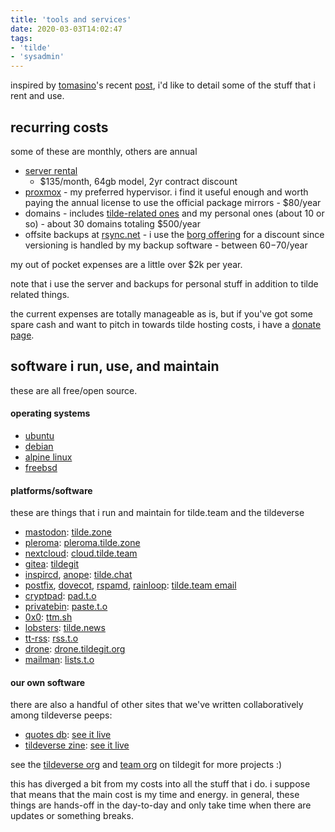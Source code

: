 ```yaml
---
title: 'tools and services'
date: 2020-03-03T14:02:47
tags:
- 'tilde'
- 'sysadmin'
---
```


inspired by [tomasino](https://tomasino.org)'s recent
[post](%20https://labs.tomasino.org/freelancing-tools-services/), i'd
like to detail some of the stuff that i rent and use.

<!-- more -->

## recurring costs

some of these are monthly, others are annual

-   [server
    rental](https://www.ovh.com/world/dedicated-servers/infra/infra-2/)
    - $135/month, 64gb model, 2yr contract discount
-   [proxmox](https://www.proxmox.com) - my preferred hypervisor. i find
    it useful enough and worth paying the annual license to use the
    official package mirrors - $80/year
-   domains - includes [tilde-related ones](https://tilde.wiki/domains)
    and my personal ones (about 10 or so) - about 30 domains totaling
    $500/year
-   offsite backups at [rsync.net](https://www.rsync.net/) - i use the
    [borg offering](%20https://www.rsync.net/products/attic.html) for a
    discount since versioning is handled by my backup software - between
    $60-$70/year

my out of pocket expenses are a little over $2k per year.

note that i use the server and backups for personal stuff in addition to
tilde related things.

the current expenses are totally manageable as is, but if you've got
some spare cash and want to pitch in towards tilde hosting costs, i have
a [donate page](%20https://bhh.sh/donate).

## software i run, use, and maintain

these are all free/open source.

#### operating systems

-   [ubuntu](https://ubuntu.com)
-   [debian](https://debian.org)
-   [alpine linux](https://alpinelinux.org)
-   [freebsd](https://freebsd.org)

#### platforms/software

these are things that i run and maintain for tilde.team and the
tildeverse

-   [mastodon](https://joinmastodon.org):
    [tilde.zone](https://tilde.zone)
-   [pleroma](https://pleroma.social):
    [pleroma.tilde.zone](https://pleroma.tilde.zone)
-   [nextcloud](https://nextcloud.com):
    [cloud.tilde.team](https://cloud.tilde.team)
-   [gitea](https://gitea.io): [tildegit](https://tildegit.org)
-   [inspircd](http://inspircd.org), [anope](http://anope.org):
    [tilde.chat](https://tilde.chat)
-   [postfix](http://www.postfix.org/), [dovecot](https://dovecot.org/),
    [rspamd](https://rspamd.com/),
    [rainloop](https://www.rainloop.net/): [tilde.team
    email](https://mail.tilde.team)
-   [cryptpad](https://github.com/xwiki-labs/cryptpad):
    [pad.t.o](https://pad.tildeverse.org)
-   [privatebin](https://privatebin.info/):
    [paste.t.o](https://paste.tildeverse.org)
-   [0x0](https://github.com/lachs0r/0x0): [ttm.sh](https://ttm.sh)
-   [lobsters](https://github.com/lobsters/lobsters):
    [tilde.news](https://tilde.news)
-   [tt-rss](https://tt-rss.org/): [rss.t.o](https://rss.tildeverse.org)
-   [drone](https://drone.io):
    [drone.tildegit.org](https://drone.tildegit.org)
-   [mailman](https://docs.mailman3.org/en/latest/):
    [lists.t.o](https://lists.tildeverse.org)

#### our own software

there are also a handful of other sites that we've written
collaboratively among tildeverse peeps:

-   [quotes db](https://tildegit.org/tildeverse/quotes): [see it
    live](https://quotes.tilde.chat)
-   [tildeverse zine](https://tildegit.org/tildeverse/zine): [see it
    live](https://zine.tildeverse.org)

see the [tildeverse org](https://tildegit.org/tildeverse) and [team
org](https://tildegit.org/team) on tildegit for more projects :)

this has diverged a bit from my costs into all the stuff that i do. i
suppose that means that the main cost is my time and energy. in general,
these things are hands-off in the day-to-day and only take time when
there are updates or something breaks.


